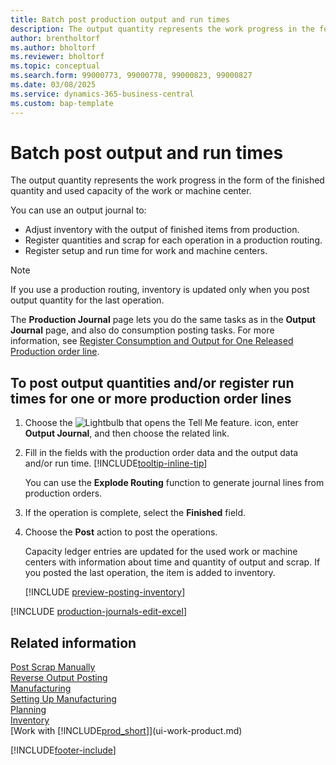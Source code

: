 ```yaml
---
title: Batch post production output and run times
description: The output quantity represents the work progress in the form of the finished quantity and used capacity of work or machine center.
author: brentholtorf
ms.author: bholtorf
ms.reviewer: bholtorf
ms.topic: conceptual
ms.search.form: 99000773, 99000778, 99000823, 99000827
ms.date: 03/08/2025
ms.service: dynamics-365-business-central
ms.custom: bap-template
---
```

# Batch post output and run times

The output quantity represents the work progress in the form of the finished quantity and used capacity of the work or machine center.

You can use an output journal to:

* Adjust inventory with the output of finished items from production.
* Register quantities and scrap for each operation in a production routing.
* Register setup and run time for work and machine centers.

> [!NOTE]
> If you use a production routing, inventory is updated only when you post output quantity for the last operation.

The **Production Journal** page lets you do the same tasks as in the **Output Journal** page, and also do consumption posting tasks. For more information, see [Register Consumption and Output for One Released Production order line](production-how-to-register-consumption-and-output.md).

## To post output quantities and/or register run times for one or more production order lines

1. Choose the ![Lightbulb that opens the Tell Me feature.](media/ui-search/search_small.png "Tell me what you want to do") icon, enter **Output Journal**, and then choose the related link.  
2. Fill in the fields with the production order data and the output data and/or run time. [!INCLUDE[tooltip-inline-tip](includes/tooltip-inline-tip_md.md)]
  
    You can use the **Explode Routing** function to generate journal lines from production orders.
  
3. If the operation is complete, select the **Finished** field.  
4. Choose the **Post** action to post the operations.

    Capacity ledger entries are updated for the used work or machine centers with information about time and quantity of output and scrap. If you posted the last operation, the item is added to inventory.

    [!INCLUDE [preview-posting-inventory](includes/preview-posting-inventory.md)]

[!INCLUDE [production-journals-edit-excel](includes/production-journals-edit-excel.md)]

## Related information

[Post Scrap Manually](production-how-to-post-scrap.md)  
[Reverse Output Posting](production-how-to-reverse-output-posting.md)  
[Manufacturing](production-manage-manufacturing.md)  
[Setting Up Manufacturing](production-configure-production-processes.md)  
[Planning](production-planning.md)  
[Inventory](inventory-manage-inventory.md)  
[Work with [!INCLUDE[prod_short](includes/prod_short.md)]](ui-work-product.md)  

[!INCLUDE[footer-include](includes/footer-banner.md)]
